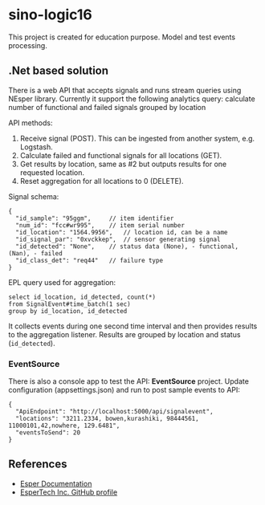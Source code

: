 # sino-logic16

This project is created for education purpose. Model and test events processing.

## .Net based solution
There is a web API that accepts signals and runs stream queries using NEsper library.
Currently it support the following analytics query: calculate number of functional and failed signals grouped by location

API methods:
1. Receive signal (POST). This can be ingested from another system, e.g. Logstash.
2. Calculate failed and functional signals for all locations (GET).
3. Get results by location, same as #2 but outputs results for one requested location.
4. Reset aggregation for all locations to 0 (DELETE).

Signal schema:

    {
      "id_sample": "95ggm", 	// item identifier
      "num_id": "fcc#wr995", 	// item serial number
      "id_location": "1564.9956", 	// location id, can be a name
      "id_signal_par": "0xvckkep",	// sensor generating signal
      "id_detected": "None", 	// status data (None), - functional, (Nan), - failed
      "id_class_det": "req44"	// failure type
    }

EPL query used for aggregation:

    select id_location, id_detected, count(*)
	from SignalEvent#time_batch(1 sec)
	group by id_location, id_detected

It collects events during one second time interval and then provides results to the aggregation listener. Results are grouped by location and status (`id_detected`).


### EventSource
There is also a console app to test the API: **EventSource** project. Update configuration (appsettings.json) and run to post sample events to API:

    {
      "ApiEndpoint": "http://localhost:5000/api/signalevent",
      "locations": "3211.2334, bowen,kurashiki, 98444561, 11000101,42,nowhere, 129.6481",
      "eventsToSend": 20
    }


## References
- [Esper Documentation](http://www.espertech.com/esper/)
- [EsperTech Inc. GitHub profile](https://github.com/espertechinc)